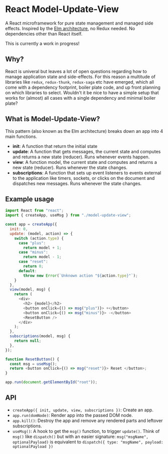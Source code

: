 # React Model-Update-View

A React microframework for pure state management and managed side effects. Inspired by the [Elm architecture](https://guide.elm-lang.org/architecture/), no Redux needed. No dependencies other than React itself.

This is currently a work in progress!

## Why?

React is univeral but leaves a lot of open questions regarding how to manage application state and side-effects.
For this reason a multitude of libraries like `redux`, `redux-thunk`, `redux-saga` etc have emerged, which all come with a dependency footprint, boiler plate code, and up front planning on which libraries to select.
Wouldn't it be nice to have a simple setup that works for (almost) all cases with a single dependency and minimal boiler plate?

## What is Model-Update-View?

This pattern (also known as the Elm architecture) breaks down an app into 4 main functions.

- **init**: A function that return the initial state
- **update**: A function that gets messages, the current state and computes and returns a new state (reducer). Runs whenever events happen.
- **view**: A function model, the current state and computes and returns a new state (reducer). Runs whenever the state changes.
- **subscriptions**: A function that sets up event listeners to events external to the application like timers, sockets, or clicks on the document and dispatches new messages. Runs whenever the state changes.

## Example usage

```js
import React from "react";
import { createApp, useMsg } from "./model-update-view";

const app = createApp({
  init: 0,
  update: (model, action) => {
    switch (action.type) {
      case "plus":
        return model + 1;
      case "minus":
        return model - 1;
      case "reset":
        return 0;
      default:
        throw new Error(`Unknown action "${action.type}"`);
    }
  },
  view(model, msg) {
    return (
      <div>
        <h2> {model}</h2>
        <button onClick={() => msg("plus")}> +</button>
        <button onClick={() => msg("minus")}> -</button>
        <ResetButton />
      </div>
    );
  },
  subscriptions(model, msg) {
    return null;
  },
});

function ResetButton() {
  const msg = useMsg();
  return <button onClick={() => msg("reset")}> Reset </button>;
}

app.run(document.getElementById("root"));
```

## API

- `createApp({ init, update, view, subscriptions })`: Create an app.
- `app.run(domNode)`: Render app into the passed DOM node.
- `app.kill()`: Destroy the app and remove any rendered parts and leftover subscriptions.
- `useMsg()`: A hook to get the `msg()` function, to trigger `update()`. Think of `msg()` like `dispatch()` but with an easier signature: `msg("msgName", optionalPayload)` is equivalent to `dispatch({ type: "msgName", payload: optionalPayload })`

